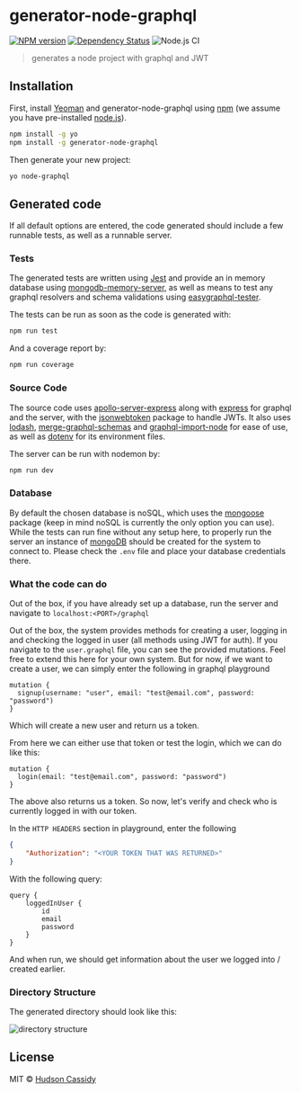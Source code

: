 # generator-node-graphql

[![NPM version][npm-image]][npm-url]
[![Dependency Status][daviddm-image]][daviddm-url]
![Node.js CI](https://github.com/CrimsonNynja/generator-node-graphql/workflows/Node.js%20CI/badge.svg)

> generates a node project with graphql and JWT

## Installation

First, install [Yeoman](http://yeoman.io) and generator-node-graphql using [npm](https://www.npmjs.com/) (we assume you have pre-installed [node.js](https://nodejs.org/)).

```bash
npm install -g yo
npm install -g generator-node-graphql
```

Then generate your new project:

```bash
yo node-graphql
```

## Generated code

If all default options are entered, the code generated should include a few runnable tests, as well as a runnable server.

### Tests

The generated tests are written using [Jest](JEST) and provide an in memory database using [mongodb-memory-server](MONGO-MEMORY), as well as means to test any graphql resolvers and schema validations using [easygraphql-tester](EASY-GRAPHQL).

The tests can be run as soon as the code is generated with:

```bash
npm run test
```

And a coverage report by:

```bash
npm run coverage
```

### Source Code

The source code uses [apollo-server-express][APOLLO-EXPRESS] along with [express](EXPRESS) for graphql and the server, with the [jsonwebtoken](JWT) package to handle JWTs. It also uses [lodash](LODASH), [merge-graphql-schemas](MERGE-GRAPHQL) and [graphql-import-node](GRAPHQL-IMPORT) for ease of use, as well as [dotenv](DOTENV) for its environment files.

The server can be run with nodemon by:

```bash
npm run dev
```

### Database

By default the chosen database is noSQL, which uses the [mongoose](MONGOOSE) package (keep in mind noSQL is currently the only option you can use). While the tests can run fine without any setup here, to properly run the server an instance of [mongoDB](MONGODB) should be created for the system to connect to. Please check the `.env` file and place your database credentials there.

### What the code can do

Out of the box, if you have already set up a database, run the server and navigate to `localhost:<PORT>/graphql`

Out of the box, the system provides methods for creating a user, logging in and checking the logged in user (all methods using JWT for auth). If you navigate to the `user.graphql` file, you can see the provided mutations. Feel free to extend this here for your own system. But for now, if we want to create a user, we can simply enter the following in graphql playground

```gql
mutation {
  signup(username: "user", email: "test@email.com", password: "password")
}
```

Which will create a new user and return us a token.

From here we can either use that token or test the login, which we can do like this:

```gql
mutation {
  login(email: "test@email.com", password: "password")
}
```

The above also returns us a token. So now, let's verify and check who is currently logged in with our token.

In the `HTTP HEADERS` section in playground, enter the following

```JSON
{
    "Authorization": "<YOUR TOKEN THAT WAS RETURNED>"
}
```

With the following query:

```gql
query {
    loggedInUser {
        id
        email
        password
    }
}
```

And when run, we should get information about the user we logged into / created earlier.

### Directory Structure

The generated directory should look like this:

![directory structure](https://user-images.githubusercontent.com/7157784/83977198-011f8500-a942-11ea-9cf7-81de61aa74ab.png)

## License

MIT © [Hudson Cassidy]()

[npm-image]: https://badge.fury.io/js/generator-node-graphql.svg
[npm-url]: https://npmjs.org/package/generator-node-graphql
[daviddm-image]: https://david-dm.org/CrimsonNynja/generator-node-graphql.svg?theme=shields.io
[daviddm-url]: https://david-dm.org/CrimsonNynja/generator-node-graphql

[JEST]: https://jestjs.io/
[MONGO-MEMORY]: https://github.com/nodkz/mongodb-memory-server
[EASY-GRAPHQL]: https://github.com/EasyGraphQL/easygraphql-tester
[APOLLO-EXPRESS]: (https://github.com/apollographql/apollo-server)
[EXPRESS]: https://expressjs.com/
[JWT]: https://github.com/auth0/node-jsonwebtoken
[LODASH]: https://lodash.com/
[MERGE-GRAPHQL]: https://github.com/Urigo/merge-graphql-schemas
[GRAPHQL-IMPORT]: https://github.com/ardatan/graphql-import-node
[DOTENV]: https://github.com/motdotla/dotenv
[MONGOOSE]: https://mongoosejs.com/
[MONGODB]: https://www.mongodb.com/

